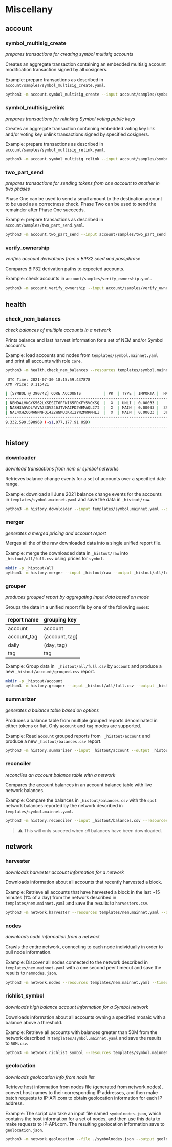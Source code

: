 # Miscellany

## account

### symbol_multisig_create

_prepares transactions for creating symbol multisig accounts_

Creates an aggregate transaction containing an embedded multisig account modification transaction signed by all cosigners.

Example: prepare transactions as described in `account/samples/symbol_multisig_create.yaml`.

```sh
python3 -m account.symbol_multisig_create --input account/samples/symbol_multisig_create.yaml
```

### symbol_multisig_relink

_prepares transactions for relinking Symbol voting public keys_

Creates an aggregate transaction containing embedded voting key link and/or voting key unlink transactions signed by specified cosigners.

Example: prepare transactions as described in `account/samples/symbol_multisig_relink.yaml`.

```sh
python3 -m account.symbol_multisig_relink --input account/samples/symbol_multisig_relink.yaml
```

### two_part_send

_prepares transactions for sending tokens from one account to another in two phases_

Phase One can be used to send a small amount to the destination account to be used as a correctness check.
Phase Two can be used to send the remainder after Phase One succeeds.

Example: prepare transactions as described in `account/samples/two_part_send.yaml`.

```sh
python3 -m account.two_part_send --input account/samples/two_part_send.yaml
```

### verify_ownership

_verifies account derivations from a BIP32 seed and passphrase_

Compares BIP32 derivation paths to expected accounts.

Example: check accounts in `account/samples/verify_ownership.yaml`.

```sh
python3 -m account.verify_ownership --input account/samples/verify_ownership.yaml
```

## health

### check_nem_balances

_check balances of multiple accounts in a network_

Prints balance and last harvest information for a set of NEM and/or Symbol accounts.

Example: load accounts and nodes from `templates/symbol.mainnet.yaml` and print all accounts with role `core`.

```sh
python3 -m health.check_nem_balances --resources templates/symbol.mainnet.yaml --groups core
```

```sh
 UTC Time: 2021-07-30 18:15:59.437878
XYM Price: 0.115421

| [SYMBOL @ 390742] CORE ACCOUNTS          | PK  | TYPE | IMPORTA |  HARVEST HEIGHT  | Balance              | V % |
-------------------------------------------------------------------------------------------------------------------
| NBMDALVKGYK562LXSESZT6FFNI65FDXFY5VOXSQ  |  X  | UNLI | 0.00033 |       0    NEVER |     3,125,000.000003 | N/A |
| NABH3A5VDLYAVA73OV246JTVMAIPD2WEMAQL27I  |  X  | MAIN | 0.00033 |  390561 ~ 90.50M |     3,101,302.375428 | N/A |
| NAL4XHZU6MANNNFQI4Z2WNMU3KRI2YW2MRRMHLI  |  X  | MAIN | 0.00033 |  388170 ~ 21.43H |     3,106,297.223537 | N/A |
-------------------------------------------------------------------------------------------------------------------
9,332,599.598968 (~$1,077,177.91 USD)
-------------------------------------------------------------------------------------------------------------------
```

## history

### downloader

_download transactions from nem or symbol networks_

Retrieves balance change events for a set of accounts over a specified date range.

Example: download all June 2021 balance change events for the accounts in `templates/symbol.mainnet.yaml` and save the data in `_histout/raw`.

```sh
python3 -m history.downloader --input templates/symbol.mainnet.yaml --start-date 2021-06-01 --end-date 2021-06-30 --output _histout/raw
```

### merger

_generates a merged pricing and account report_

Merges all the of the raw downloaded data into a single unified report file.

Example: merge the downloaded data in `_histout/raw` into `_histout/all/full.csv` using prices for `symbol`.

```sh
mkdir -p _histout/all
python3 -m history.merger --input _histout/raw --output _histout/all/full.csv --ticker symbol
```

### grouper

_produces grouped report by aggregating input data based on mode_

Groups the data in a unified report file by one of the following `mode`s:

| report name | grouping key |
| :-- | :-- |
| account | account |
| account_tag | (account, tag) |
| daily | (day, tag) |
| tag | tag |

Example: Group data in ` _histout/all/full.csv` by `account` and produce a new `_histout/account/grouped.csv` report.

```sh
mkdir -p _histout/account
python3 -m history.grouper --input _histout/all/full.csv --output _histout/account/grouped.csv --mode account
```

### summarizer

_generates a balance table based on options_

Produces a balance table from multiple grouped reports denominated in either tokens or fiat. Only `account` and `tag` modes are supported.

Example: Read `account` grouped reports from ` _histout/account` and produce a new `_histout/balances.csv` report.

```sh
python3 -m history.summarizer --input _histout/account --output _histout/balances.csv --mode account
```

### reconciler

_reconciles an account balance table with a network_

Compares the account balances in an account balance table with live network balances.

Example: Compare the balances in `_histout/balances.csv` with the `spot` network balances reported by the network described in `templates/symbol.mainnet.yaml`.

```sh
python3 -m history.reconciler --input _histout/balances.csv --resources templates/symbol.mainnet.yaml --mode spot
```

> :warning: This will only succeed when _all_ balances have been downloaded.

## network

### harvester

_downloads harvester account information for a network_

Downloads information about all accounts that recently harvested a block.

Example: Retrieve all accounts that have harvested a block in the last \~15 minutes (1% of a day) from the network described in `templates/nem.mainnet.yaml` and save the results to `harvesters.csv`.

```sh
python3 -m network.harvester --resources templates/nem.mainnet.yaml --days 0.01 --output nem_harvesters.csv
```

### nodes

_downloads node information from a network_

Crawls the entire network, connecting to each node individually in order to pull node information.

Example: Discover all nodes connected to the network described in `templates/nem.mainnet.yaml` with a one second peer timeout and save the results to `nemnodes.json`.

```sh
python3 -m network.nodes --resources templates/nem.mainnet.yaml --timeout 1 --output nemnodes.json
```

### richlist_symbol

_downloads high balance account information for a Symbol network_

Downloads information about all accounts owning a specified mosaic with a balance above a threshold.

Example: Retrieve all accounts with balances greater than 50M from the network described in `templates/symbol.mainnet.yaml` and save the results to `50M.csv`.

```sh
python3 -m network.richlist_symbol --resources templates/symbol.mainnet.yaml --min-balance 50000000 --output 50M.csv
````

### geolocation

_downloads geolocation info from node list_

Retrieve host information from nodes file (generated from network.nodes), convert host names to their corresponding IP addresses, and then make batch requests to IP-API.com to obtain geolocation information for each IP address.

Example: The script can take an input file named `symbolnodes.json`, which contains the host information for a set of nodes, and then use this data to make requests to IP-API.com. The resulting geolocation information save to `geolocation.json`.


```sh
python3 -m network.geolocation --file ./symbolnodes.json --output geolocation.json
```
